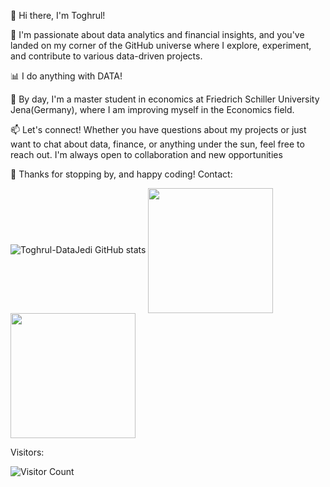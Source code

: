 👋 Hi there, I'm Toghrul!

🚀 I'm passionate about data analytics and financial insights, and you've landed on my corner of the GitHub universe where I explore, experiment, and contribute to various data-driven projects.

📊 I do anything with DATA!

💼 By day, I'm  a master student in economics at Friedrich Schiller University Jena(Germany), where I am improving myself in the Economics field.

📫 Let's connect! Whether you have questions about my projects or just want to chat about data, finance, or anything under the sun, feel free to reach out. 
I'm always open to collaboration and new opportunities 


🌟 Thanks for stopping by, and happy coding!
Contact:


![Toghrul-DataJedi GitHub stats](https://github-readme-stats.vercel.app/api?username=Toghrul-DataJedi&show_icons=true&bg_color=00000000)
<a href="https://github.com/Toghrul-DataJedi/github-readme-stats">
  <img height=200 align="center" src="https://github-readme-stats.vercel.app/api?username=Toghrul-DataJedi" />
</a>
<a href="https://github.com/Toghrul-DataJedi/convoychat">
  <img height=200 align="center" src="https://github-readme-stats.vercel.app/api/top-langs?username=Toghrul-DataJedi&layout=compact&langs_count=8&card_width=320" />
</a>




Visitors:

 ![Visitor Count](https://profile-counter.glitch.me/{Toghrul-DataJedi}/count.svg)


<!---
Toghrul-DataJedi/Toghrul-DataJedi is a ✨ special ✨ repository because its `README.md` (this file) appears on your GitHub profile.
You can click the Preview link to take a look at your changes.
--->
